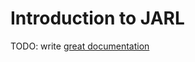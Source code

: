 # Introduction to JARL

TODO: write [great documentation](http://jacobian.org/writing/what-to-write/)
